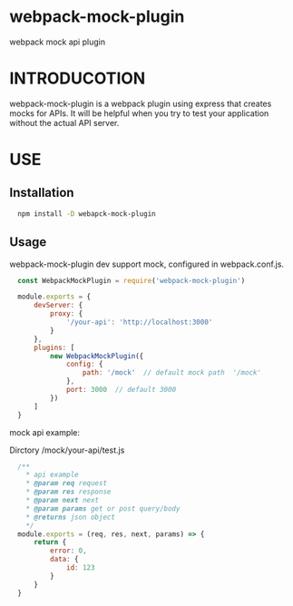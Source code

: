 # webpack-mock-plugin
webpack mock api plugin

# INTRODUCOTION
webpack-mock-plugin is a webpack plugin using express that creates mocks for APIs. It will be helpful when you try to test your application without the actual API server.

# USE
## Installation
```bash
  npm install -D webapck-mock-plugin
```
## Usage
webpack-mock-plugin dev support mock, configured in webpack.conf.js.
```js
  const WebpackMockPlugin = require('webpack-mock-plugin')

  module.exports = {
      devServer: {
          proxy: {
              '/your-api': 'http://localhost:3000'
          }
      },
      plugins: [
          new WebpackMockPlugin({
              config: {
                  path: '/mock'  // default mock path  '/mock'
              },
              port: 3000  // default 3000 
          })
      ]
  }
```
mock api example:

Dirctory /mock/your-api/test.js
```js
  /**
    * api example
    * @param req request
    * @param res response
    * @param next next
    * @param params get or post query/body
    * @returns json object
    */
  module.exports = (req, res, next, params) => {
      return {
          error: 0,
          data: {
              id: 123
          }
      }
  }
```